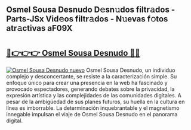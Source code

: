 ## Osmel Sousa Desnudo D𝚎sn𝚞dos filtr𝚊dos - Parts-JSx Vid𝚎os filtr𝚊dos - N𝚞evas f𝚘tos atr𝚊ctivas aF09X

# <h2><a href="http://mb1hdf.tromn.icu/?c=Osmel+Sousa+Desnudo">🔗👉👉👉 Osmel Sousa Desnudo 🔗🔗</a></h2>

[![Osmel Sousa Desnudo nuevo](https://i.imgur.com/pEAQMta.gif)](http://mb1hdf.tromn.icu/?c=Osmel+Sousa+Desnudo)
Osmel Sousa Desnudo, un individuo complejo y desconcertante, se resiste a la caracterización simple. Su enfoque único para crear una presencia en la web ha fascinado y provocado espectadores, generando debates sobre la privacidad, la expresión artística y las complejidades de las comunidades digitales. A pesar de la ambigüedad de sus planes futuros, su huella en la cultura en línea es imborrable. La determinación inquebrantable y el magnetismo innegable impulsan el viaje de Osmel Sousa Desnudo en el panorama digital.
